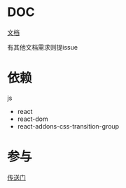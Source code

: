 


# DOC
[文档](/doc/drop.md)

有其他文档需求则提issue


# 依赖

js
- react
- react-dom
- react-addons-css-transition-group

# 参与
[传送门](./README.dev.md)


